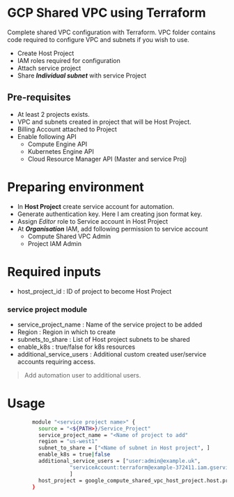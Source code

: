 # GCP Shared VPC using Terraform
Complete shared VPC configuration with Terraform. VPC folder contains code required to configure VPC and subnets if you wish to use.
 
- Create Host Project
- IAM roles required for configuration
- Attach service project
- Share ***Individual subnet*** with service Project


## Pre-requisites
- At least 2 projects exists.
- VPC and subnets created in project that will be Host Project. 
- Billing Account attached to Project
- Enable following API
	- Compute Engine API 
	- Kubernetes Engine API
	- Cloud Resource Manager API (Master and service Proj)


# Preparing environment
- In **Host Project** create service account for automation. 
- Generate authentication key. Here I am creating json format key. 
- Assign *Editor* role to Service account in Host Project
- At ***Organisation*** IAM, add following permission to service account
	- Compute Shared VPC Admin
	- Project IAM Admin


# Required inputs
- host_project_id  			: ID of project to become Host Project
### service project module
- service_project_name  	: Name of the service project to be added
- Region 					: Region in which to create
- subnets_to_share      	: List of Host project subnets to be shared
- enable_k8s				: true/false for k8s resources
- additional_service_users 	: Additional custom created user/service accounts requiring access.

> Add automation user to additional users.

# Usage

```bash
		module "<service project name>" {
		  source = "<${PATH>}/Service_Project"
		  service_project_name = "<Name of project to add"
		  region = "us-west1"
		  subnet_to_share = ["<Name of subnet in Host project", ]
		  enable_k8s = true|false
		  additional_service_users = ["user:admin@example.uk",
		            "serviceAccount:terraform@example-372411.iam.gserviceaccount.com",
		            ]   
		  host_project = google_compute_shared_vpc_host_project.host.project
		}
```







